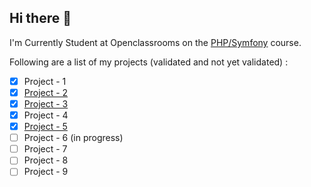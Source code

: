 ## Hi there :wave:

I'm Currently Student at Openclassrooms on the [PHP/Symfony](https://openclassrooms.com/fr/paths/59-developpeur-dapplication-php-symfony)
course.

Following are a list of my projects (validated and not yet validated) :

 - [x] Project - 1
 - [x] [Project - 2](https://chalets-et-caviar.ahmedbouras.com/)
 - [x] [Project - 3](https://lesfilmsdepleinair.ahmedbouras.com/)
 - [x] Project - 4
 - [x] [Project - 5](https://blog-personnel.ahmedbouras.com/)
 - [ ] Project - 6 (in progress)
 - [ ] Project - 7
 - [ ] Project - 8
 - [ ] Project - 9
